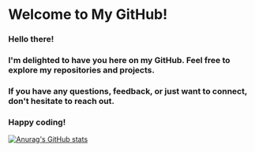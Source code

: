 # Welcome to My GitHub!
### Hello there!

### I'm delighted to have you here on my GitHub. Feel free to explore my repositories and projects. 
### If you have any questions, feedback, or just want to connect, don't hesitate to reach out.

### Happy coding!

[![Anurag's GitHub stats](https://github-readme-stats.vercel.app/api?username=code-geek15)](https://github.com/anuraghazra/github-readme-stats)

